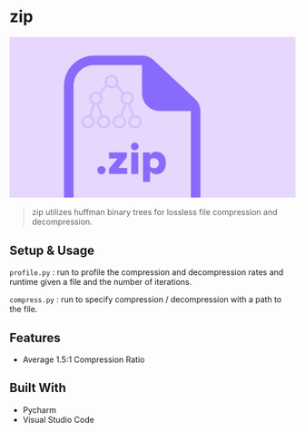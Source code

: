 # zip

[![Demo Gif](files/zip.jpg)](https://github.com/anthonytedja/zip)

> zip utilizes huffman binary trees for lossless file compression and decompression.

## Setup & Usage

`profile.py` : run to profile the compression and decompression rates and runtime given a file and the number of iterations.

`compress.py` : run to specify compression / decompression with a path to the file.

## Features

- Average 1.5:1 Compression Ratio

## Built With

- Pycharm
- Visual Studio Code
